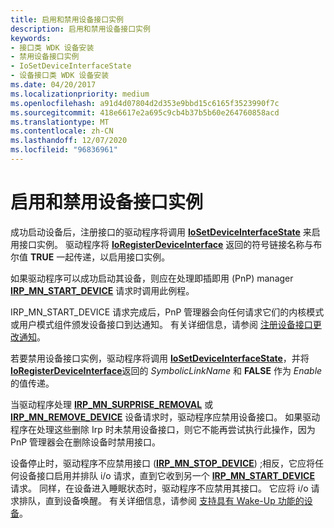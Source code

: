 ```yaml
---
title: 启用和禁用设备接口实例
description: 启用和禁用设备接口实例
keywords:
- 接口类 WDK 设备安装
- 禁用设备接口实例
- IoSetDeviceInterfaceState
- 设备接口类 WDK 设备安装
ms.date: 04/20/2017
ms.localizationpriority: medium
ms.openlocfilehash: a91d4d07804d2d353e9bbd15c6165f3523990f7c
ms.sourcegitcommit: 418e6617e2a695c9cb4b37b5b60e264760858acd
ms.translationtype: MT
ms.contentlocale: zh-CN
ms.lasthandoff: 12/07/2020
ms.locfileid: "96836961"
---
```

# <a name="enabling-and-disabling-a-device-interface-instance"></a>启用和禁用设备接口实例





成功启动设备后，注册接口的驱动程序将调用 [**IoSetDeviceInterfaceState**](/windows-hardware/drivers/ddi/wdm/nf-wdm-iosetdeviceinterfacestate) 来启用接口实例。 驱动程序将 [**IoRegisterDeviceInterface**](/windows-hardware/drivers/ddi/wdm/nf-wdm-ioregisterdeviceinterface) 返回的符号链接名称与布尔值 **TRUE** 一起传递，以启用接口实例。

如果驱动程序可以成功启动其设备，则应在处理即插即用 (PnP) manager [**IRP_MN_START_DEVICE**](../kernel/irp-mn-start-device.md) 请求时调用此例程。

IRP_MN_START_DEVICE 请求完成后，PnP 管理器会向任何请求它们的内核模式或用户模式组件颁发设备接口到达通知。 有关详细信息，请参阅 [注册设备接口更改通知](../kernel/registering-for-device-interface-change-notification.md)。

若要禁用设备接口实例，驱动程序将调用 [**IoSetDeviceInterfaceState**](/windows-hardware/drivers/ddi/wdm/nf-wdm-iosetdeviceinterfacestate)，并将 [**IoRegisterDeviceInterface**](/windows-hardware/drivers/ddi/wdm/nf-wdm-ioregisterdeviceinterface)返回的 *SymbolicLinkName* 和 **FALSE** 作为 *Enable* 的值传递。

当驱动程序处理 [**IRP_MN_SURPRISE_REMOVAL**](../kernel/irp-mn-surprise-removal.md) 或 [**IRP_MN_REMOVE_DEVICE**](../kernel/irp-mn-remove-device.md) 设备请求时，驱动程序应禁用设备接口。 如果驱动程序在处理这些删除 Irp 时未禁用设备接口，则它不能再尝试执行此操作，因为 PnP 管理器会在删除设备时禁用接口。

设备停止时，驱动程序不应禁用接口 ([**IRP_MN_STOP_DEVICE**](../kernel/irp-mn-stop-device.md)) ;相反，它应将任何设备接口启用并排队 i/o 请求，直到它收到另一个 [**IRP_MN_START_DEVICE**](../kernel/irp-mn-start-device.md) 请求。 同样，在设备进入睡眠状态时，驱动程序不应禁用其接口。 它应将 i/o 请求排队，直到设备唤醒。 有关详细信息，请参阅 [支持具有 Wake-Up 功能的设备](../kernel/supporting-devices-that-have-wake-up-capabilities.md)。

 

